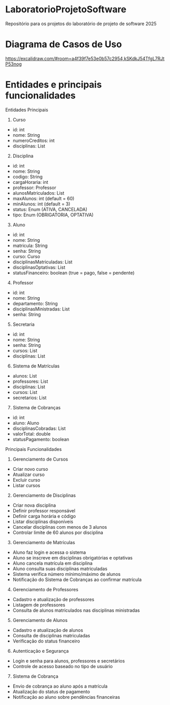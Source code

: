 # LaboratorioProjetoSoftware
Repositório para os projetos do laboratório de projeto de software 2025

# Diagrama de Casos de Uso
https://excalidraw.com/#room=a4f39f7e53e0b57c2954,kSKdkJ54TfgL7RJtP53nog

# Entidades e principais funcionalidades
Entidades Principais

1. Curso
- id: int
- nome: String
- numeroCreditos: int
- disciplinas: List<Disciplina>

2. Disciplina
- id: int
- nome: String
- codigo: String
- cargaHoraria: int
- professor: Professor
- alunosMatriculados: List<Aluno>
- maxAlunos: int (default = 60)
- minAlunos: int (default = 3)
- status: Enum (ATIVA, CANCELADA)
- tipo: Enum (OBRIGATORIA, OPTATIVA)

3. Aluno
- id: int
- nome: String
- matricula: String
- senha: String
- curso: Curso
- disciplinasMatriculadas: List<Disciplina>
- disciplinasOptativas: List<Disciplina>
- statusFinanceiro: boolean (true = pago, false = pendente)

4. Professor
- id: int
- nome: String
- departamento: String
- disciplinasMinistradas: List<Disciplina>
- senha: String

5. Secretaria
- id: int
- nome: String
- senha: String
- cursos: List<Curso>
- disciplinas: List<Disciplina>

6. Sistema de Matrículas
- alunos: List<Aluno>
- professores: List<Professor>
- disciplinas: List<Disciplina>
- cursos: List<Curso>
- secretarios: List<Secretaria>

7. Sistema de Cobranças
- id: int
- aluno: Aluno
- disciplinasCobradas: List<Disciplina>
- valorTotal: double
- statusPagamento: boolean

Principais Funcionalidades

1. Gerenciamento de Cursos
- Criar novo curso
- Atualizar curso
- Excluir curso
- Listar cursos

2. Gerenciamento de Disciplinas
- Criar nova disciplina
- Definir professor responsável
- Definir carga horária e código
- Listar disciplinas disponíveis
- Cancelar disciplinas com menos de 3 alunos
- Controlar limite de 60 alunos por disciplina

3. Gerenciamento de Matrículas
- Aluno faz login e acessa o sistema
- Aluno se inscreve em disciplinas obrigatórias e optativas
- Aluno cancela matrícula em disciplina
- Aluno consulta suas disciplinas matriculadas
- Sistema verifica número mínimo/máximo de alunos
- Notificação do Sistema de Cobranças ao confirmar matrícula

4. Gerenciamento de Professores
- Cadastro e atualização de professores
- Listagem de professores
- Consulta de alunos matriculados nas disciplinas ministradas

5. Gerenciamento de Alunos
- Cadastro e atualização de alunos
- Consulta de disciplinas matriculadas
- Verificação do status financeiro

6. Autenticação e Segurança
- Login e senha para alunos, professores e secretários
- Controle de acesso baseado no tipo de usuário

7. Sistema de Cobrança
- Envio de cobrança ao aluno após a matrícula
- Atualização do status de pagamento
- Notificação ao aluno sobre pendências financeiras
